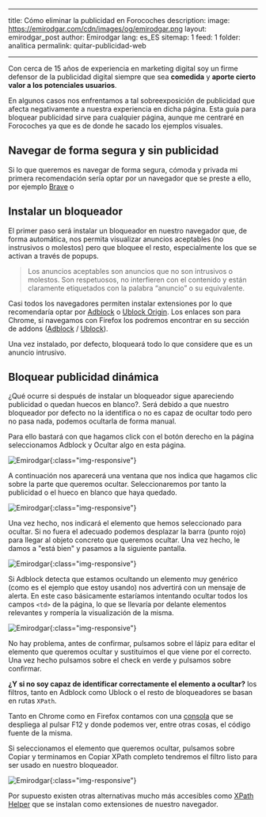 
---
title: Cómo eliminar la publicidad en Forocoches
description: 
image: https://emirodgar.com/cdn/images/og/emirodgar.png
layout: emirodgar_post
author: Emirodgar
lang: es_ES
sitemap: 1
feed: 1
folder: analitica
permalink: quitar-publicidad-web

--- 

Con cerca de 15 años de experiencia en marketing digital soy un firme defensor de la publicidad digital siempre que sea **comedida** y **aporte cierto valor a los potenciales usuarios**. 

En algunos casos nos enfrentamos a tal sobreexposición de publicidad que afecta negativamente a nuestra experiencia en dicha página.  Esta guía para bloquear publicidad sirve para cualquier página, aunque me centraré en Forocoches ya que es de donde he sacado los ejemplos visuales.

## Navegar de forma segura y sin publicidad

Si lo que queremos es navegar de forma segura, cómoda y privada mi primera recomendación sería optar por un navegador que se preste a ello, por ejemplo [Brave](https://brave.com/es/) o 

## Instalar un bloqueador 

El primer paso será instalar un bloqueador en nuestro navegador que, de forma automática, nos permita visualizar anuncios aceptables (no instrusivos o molestos) pero que bloquee el resto, especialmente los que se activan a través de popups.

> Los anuncios aceptables son anuncios que no son intrusivos o molestos. Son respetuosos, no interfieren con el contenido y están claramente etiquetados con la palabra “anuncio” o su equivalente.

Casi todos los navegadores permiten instalar extensiones por lo que recomendaría optar por [Adblock](https://chrome.google.com/webstore/detail/adblock-%E2%80%94-best-ad-blocker/gighmmpiobklfepjocnamgkkbiglidom?hl=es) o [Ublock Origin](https://chrome.google.com/webstore/detail/ublock-origin/cjpalhdlnbpafiamejdnhcphjbkeiagm?hl=es). Los enlaces son para Chrome, si navegamos con Firefox los podremos encontrar en su sección de addons ([Adblock](https://addons.mozilla.org/es/firefox/addon/adblock-for-firefox/) / [Ublock](https://addons.mozilla.org/es/firefox/addon/ublock-origin/)).

Una vez instalado, por defecto, bloqueará todo lo que considere que es un anuncio intrusivo.

## Bloquear publicidad dinámica

¿Qué ocurre si después de instalar un bloqueador sigue apareciendo publicidad o quedan huecos en blanco?. Será debido a que nuestro bloqueador por defecto no la identifica o no es capaz de ocultar todo pero no pasa nada, podemos ocultarla de forma manual.

Para ello bastará con que hagamos click con el botón derecho en la página seleccionamos Adblock y Ocultar algo en esta página.

![Emirodgar](https://i.imgur.com/6RSeRbp.png){:class="img-responsive"}

A continuación nos aparecerá una ventana que nos indica que hagamos clic sobre la parte que queremos ocultar. Seleccionaremos por tanto la publicidad o el hueco en blanco que haya quedado. 

![Emirodgar](https://i.imgur.com/MQOfMLv.png){:class="img-responsive"}

Una vez hecho, nos indicará el elemento que hemos seleccionado para ocultar. Si no fuera el adecuado podemos desplazar la barra (punto rojo) para llegar al objeto concreto que queremos ocultar. Una vez hecho, le damos a "está bien" y pasamos a la siguiente pantalla.

![Emirodgar](https://i.imgur.com/m3t7xqs.png){:class="img-responsive"}

Si Adblock detecta que estamos ocultando un elemento muy genérico (como es el ejemplo que estoy usando) nos advertirá con un mensaje de alerta. En este caso básicamente estaríamos intentando ocultar todos los campos `<td>` de la página, lo que se llevaría por delante elementos relevantes y rompería la visualización de la misma.

![Emirodgar](https://i.imgur.com/Gle3xH9.png){:class="img-responsive"}

No hay problema, antes de confirmar, pulsamos sobre el lápiz para editar el elemento que queremos ocultar y sustituimos el que viene por el correcto. Una vez hecho pulsamos sobre el check en verde y pulsamos sobre confirmar.

**¿Y si no soy capaz de identificar correctamente el elemento a ocultar?** los filtros, tanto en Adblock como Ublock o el resto de bloqueadores se basan en rutas `XPath`.

Tanto en Chrome como en Firefox contamos con una [consola](https://emirodgar.com/consola-devtools-chrome) que se despliega al pulsar F12 y donde podemos ver, entre otras cosas, el código fuente de la misma.

Si seleccionamos el elemento que queremos ocultar, pulsamos sobre Copiar y terminamos en Copiar XPath completo tendremos el filtro listo para ser usado en nuestro bloqueador.

![Emirodgar](https://i.imgur.com/YQc8An5.png){:class="img-responsive"}

Por supuesto existen otras alternativas mucho más accesibles como [XPath Helper](https://chrome.google.com/webstore/detail/xpath-helper/hgimnogjllphhhkhlmebbmlgjoejdpjl) que se instalan como extensiones de nuestro navegador.





<!--stackedit_data:
eyJoaXN0b3J5IjpbLTc5MTU4NDA4OSwtMTYwNDU4NDkxNl19
-->